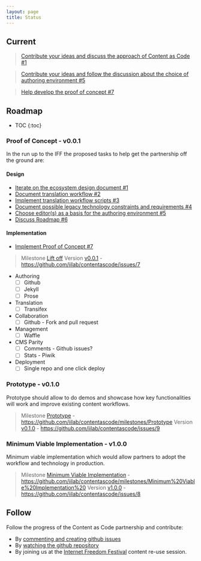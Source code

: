 ```yaml
---
layout: page
title: Status
---
```


## Current

> [Contribute your ideas and discuss the approach of Content as Code #1](https://github.com/iilab/contentascode/issues/1)

> [Contribute your ideas and follow the discussion about the choice of authoring environment #5](https://github.com/iilab/contentascode/issues/5)

> [Help develop the proof of concept #7](https://github.com/iilab/contentascode/issues/7)

## Roadmap

* TOC
{:toc}

### Proof of Concept - v0.0.1

In the run up to the IFF the proposed tasks to help get the partnership off the ground are:

#### Design

- [Iterate on the ecosystem design document #1](https://github.com/iilab/contentascode/issues/1)
- [Document translation workflow #2](https://github.com/iilab/contentascode/issues/2)
- [Implement translation workflow scripts #3](https://github.com/iilab/contentascode/issues/3)
- [Document possible legacy technology constraints and requirements #4](https://github.com/iilab/contentascode/issues/4)
- [Choose editor(s) as a basis for the authoring environment #5](https://github.com/iilab/contentascode/issues/5)
- [Discuss Roadmap #6](https://github.com/iilab/contentascode/issues/6)


#### Implementation

- [Implement Proof of Concept #7](https://github.com/iilab/contentascode/issues/7)

> Milestone [Lift off](https://github.com/iilab/contentascode/milestones/Lift%20off)
> Version [v0.0.1](https://github.com/iilab/contentascode/issues/7) - https://github.com/iilab/contentascode/issues/7

 -  Authoring
     + [ ] Github
     + [ ] Jekyll
     + [ ] Prose
 - Translation
     + [ ] Transifex

 - Collaboration
     + [ ] Github - Fork and pull request

 - Management
     + [ ] Waffle 
 - CMS Parity
     + [ ] Comments - Github issues?
     + [ ] Stats - Piwik

 - Deployment
     + [ ] Single repo and one click deploy 

### Prototype - v0.1.0

Prototype should allow to do demos and showcase how key functionalities will work and improve existing content workflows.

> Milestone [Prototype](https://github.com/iilab/contentascode/milestones/Prototype) - https://github.com/iilab/contentascode/milestones/Prototype
> Version [v0.1.0](https://github.com/iilab/contentascode/issues/9) - https://github.com/iilab/contentascode/issues/9

### Minimum Viable Implementation - v1.0.0

Minimum viable implementation which would allow partners to adopt the workflow and technology in production.

> Milestone [Minimum Viable Implementation](https://github.com/iilab/contentascode/milestones/Minimum%20Viable%20Implementation%20) - https://github.com/iilab/contentascode/milestones/Minimum%20Viable%20Implementation%20
> Version [v1.0.0](https://github.com/iilab/contentascode/issues/8) - https://github.com/iilab/contentascode/issues/8

## Follow

Follow the progress of the Content as Code partnership and contribute:

 - By [commenting and creating github issues](https://github.com/iilab/contentascode/issues) 
 - By [watching the github repository](https://github.com/iilab/contentascode/subscription)
 - By joining us at the [Internet Freedom Festival](https://internetfreedomfestival.org/) content re-use session.

